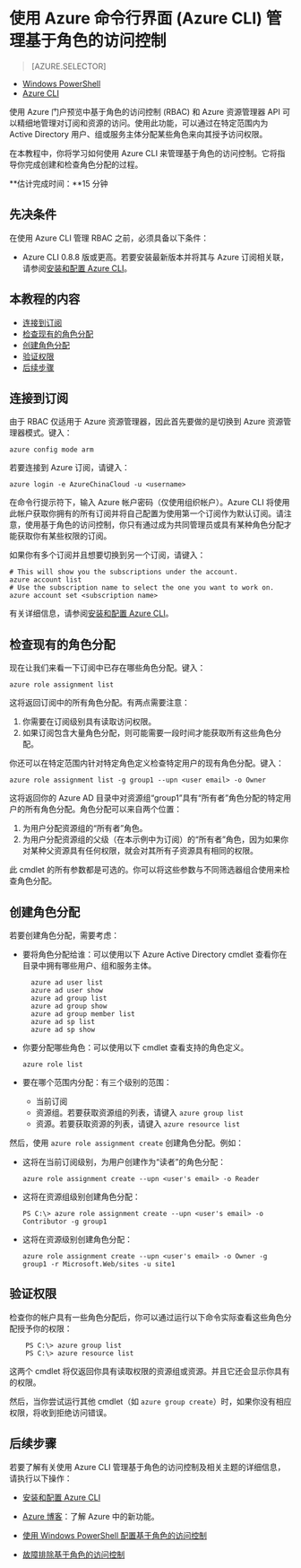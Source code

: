 <properties
	pageTitle="使用 Azure 命令行界面管理基于角色的访问控制"
	description="使用 Azure 命令行界面管理基于角色的访问控制"
	services="azure-portal"
	documentationCenter="na"
	authors="IHenkel"
	manager="stevenpo"
	editor=""/>

<tags 
	ms.service="azure-portal" 
	ms.date="08/14/2015"
	wacn.date="10/03/2015"/>

# 使用 Azure 命令行界面 (Azure CLI) 管理基于角色的访问控制 #

> [AZURE.SELECTOR]
- [Windows PowerShell](/documentation/articles/role-based-access-control-powershell/)
- [Azure CLI](/documentation/articles/role-based-access-control-xplat-cli/)

使用 Azure 门户预览中基于角色的访问控制 (RBAC) 和 Azure 资源管理器 API 可以精细地管理对订阅和资源的访问。使用此功能，可以通过在特定范围内为 Active Directory 用户、组或服务主体分配某些角色来向其授予访问权限。

在本教程中，你将学习如何使用 Azure CLI 来管理基于角色的访问控制。它将指导你完成创建和检查角色分配的过程。

**估计完成时间：**15 分钟

## 先决条件 ##

在使用 Azure CLI 管理 RBAC 之前，必须具备以下条件：

- Azure CLI 0.8.8 版或更高。若要安装最新版本并将其与 Azure 订阅相关联，请参阅[安装和配置 Azure CLI](/documentation/articles/xplat-cli-install/)。


## 本教程的内容 ##

* [连接到订阅](#connect)
* [检查现有的角色分配](#check)
* [创建角色分配](#create)
* [验证权限](#verify)
* [后续步骤](#next)

## <a id="connect"></a>连接到订阅 ##

由于 RBAC 仅适用于 Azure 资源管理器，因此首先要做的是切换到 Azure 资源管理器模式。键入：

    azure config mode arm

若要连接到 Azure 订阅，请键入：

    azure login -e AzureChinaCloud -u <username> 

在命令行提示符下，输入 Azure 帐户密码（仅使用组织帐户）。Azure CLI 将使用此帐户获取你拥有的所有订阅并将自己配置为使用第一个订阅作为默认订阅。请注意，使用基于角色的访问控制，你只有通过成为共同管理员或具有某种角色分配才能获取你有某些权限的订阅。

如果你有多个订阅并且想要切换到另一个订阅，请键入：

    # This will show you the subscriptions under the account.
    azure account list
    # Use the subscription name to select the one you want to work on.
    azure account set <subscription name>

有关详细信息，请参阅[安装和配置 Azure CLI](/documentation/articles/xplat-cli-install/)。

## <a id="check"></a>检查现有的角色分配 ##

现在让我们来看一下订阅中已存在哪些角色分配。键入：

    azure role assignment list

这将返回订阅中的所有角色分配。有两点需要注意：

1. 你需要在订阅级别具有读取访问权限。
2. 如果订阅包含大量角色分配，则可能需要一段时间才能获取所有这些角色分配。

你还可以在特定范围内针对特定角色定义检查特定用户的现有角色分配。键入：

    azure role assignment list -g group1 --upn <user email> -o Owner

这将返回你的 Azure AD 目录中对资源组“group1”具有“所有者”角色分配的特定用户的所有角色分配。角色分配可以来自两个位置：

1. 为用户分配资源组的“所有者”角色。
2. 为用户分配资源组的父级（在本示例中为订阅）的“所有者”角色，因为如果你对某种父资源具有任何权限，就会对其所有子资源具有相同的权限。

此 cmdlet 的所有参数都是可选的。你可以将这些参数与不同筛选器组合使用来检查角色分配。

## <a id="create"></a>创建角色分配 ##

若要创建角色分配，需要考虑：

- 要将角色分配给谁：可以使用以下 Azure Active Directory cmdlet 查看你在目录中拥有哪些用户、组和服务主体。

	    
	    azure ad user list  
	    azure ad user show  
	    azure ad group list  
	    azure ad group show  
	    azure ad group member list  
	    azure ad sp list  
	    azure ad sp show  
    

- 你要分配哪些角色：可以使用以下 cmdlet 查看支持的角色定义。

    `azure role list`

- 要在哪个范围内分配：有三个级别的范围：

    - 当前订阅
    - 资源组。若要获取资源组的列表，请键入 `azure group list`
    - 资源。若要获取资源的列表，请键入 `azure resource list`

然后，使用 `azure role assignment create` 创建角色分配。例如：

 - 这将在当前订阅级别，为用户创建作为“读者”的角色分配：

    `azure role assignment create --upn <user's email> -o Reader`

- 这将在资源组级别创建角色分配：

    `PS C:\> azure role assignment create --upn <user's email> -o Contributor -g group1`

- 这将在资源级别创建角色分配：

    `azure role assignment create --upn <user's email> -o Owner -g group1 -r Microsoft.Web/sites -u site1`

## <a id="verify"></a>验证权限 ##

检查你的帐户具有一些角色分配后，你可以通过运行以下命令实际查看这些角色分配授予你的权限：
	
	    PS C:\> azure group list
	    PS C:\> azure resource list

这两个 cmdlet 将仅返回你具有读取权限的资源组或资源。并且它还会显示你具有的权限。

然后，当你尝试运行其他 cmdlet（如 `azure group create`）时，如果你没有相应权限，将收到拒绝访问错误。

## <a id="next"></a>后续步骤 ##

若要了解有关使用 Azure CLI 管理基于角色的访问控制及相关主题的详细信息，请执行以下操作：


- [安装和配置 Azure CLI](/documentation/articles/xplat-cli-install/)


- [Azure 博客](http://blogs.msdn.com/windowsazure)：了解 Azure 中的新功能。
- [使用 Windows PowerShell 配置基于角色的访问控制](/documentation/articles/role-based-access-control-powershell/)
- [故障排除基于角色的访问控制](/documentation/articles/role-based-access-control-troubleshooting/)

<!---HONumber=71-->